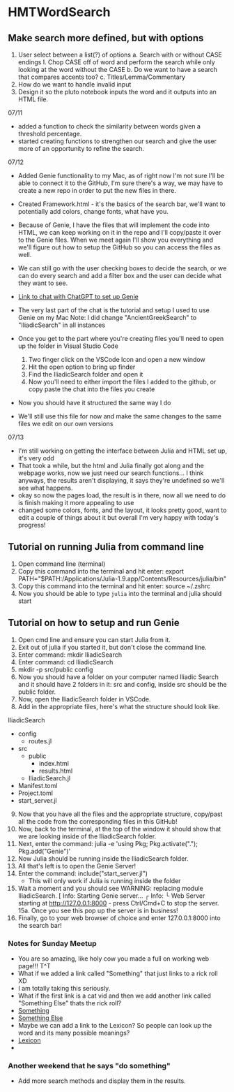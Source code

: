 # HMTWordSearch

## Make search more defined, but with options
1. User select between a list(?) of options
    a. Search with or without CASE endings
        I. Chop CASE off of word and perform the search while only looking at the word without the CASE
    b. Do we want to have a search that compares accents too?
    c. Titles/Lemma/Commentary
2. How do we want to handle invalid input
3. Design it so the pluto notebook inputs the word and it outputs into an HTML file.

07/11
- added a function to check the similarity between words given a threshold percentage.
- started creating functions to strengthen our search and give the user more of an opportunity to refine the search.

07/12
- Added Genie functionality to my Mac, as of right now I'm not sure I'll be able to connect it to the GitHub, I'm sure there's a way, we may have to create a new repo in order to put the new files in there. 
- Created Framework.html - it's the basics of the search bar, we'll want to potentially add colors, change fonts, what have you.
- Because of Genie, I have the files that will implement the code into HTML, we can keep working on it in the repo and I'll copy/paste it over to the Genie files. When we meet again I'll show you everything and we'll figure out how to setup the GitHub so you can access the files as well.
- We can still go with the user checking boxes to decide the search, or we can do every search and add a filter box and the user can decide what they want to see.

- [Link to chat with ChatGPT to set up Genie](https://chatgpt.com/share/44bb1118-f5d7-42be-ba6b-3813b28d85f4)
- The very last part of the chat is the tutorial and setup I used to use Genie on my Mac
    Note: I did change "AncientGreekSearch" to "IliadicSearch" in all instances
- Once you get to the part where you're creating files you'll need to open up the folder in Visual Studio Code
    1. Two finger click on the VSCode Icon and open a new window
    2. Hit the open option to bring up finder
    3. Find the IliadicSearch folder and open it
    4. Now you'll need to either import the files I added to the github, or copy paste the chat into the files you create
- Now you should have it structured the same way I do
- We'll still use this file for now and make the same changes to the same files we edit on our own versions

07/13
- I'm still working on getting the interface between Julia and HTML set up, it's very odd
- That took a while, but the html and Julia finally got along and the webpage works, now we just need our search functions... I think anyways, the results aren't displaying, it says they're undefined so we'll see what happens.
- okay so now the pages load, the result is in there, now all we need to do is finish making it more appealing to use
- changed some colors, fonts, and the layout, it looks pretty good, want to edit a couple of things about it but overall I'm very happy with today's progress!

## Tutorial on running Julia from command line
1. Open command line (terminal)
2. Copy this command into the terminal and hit enter: export PATH="$PATH:/Applications/Julia-1.9.app/Contents/Resources/julia/bin"
3. Copy this command into the terminal and hit enter: source ~/.zshrc
4. Now you should be able to type `julia` into the terminal and julia should start

## Tutorial on how to setup and run Genie
1. Open cmd line and ensure you can start Julia from it. 
2. Exit out of julia if you started it, but don't close the command line.
3. Enter command: mkdir IliadicSearch
4. Enter command: cd IliadicSearch
5. mkdir -p src/public config
6. Now you should have a folder on your computer named Iliadic Search and it should have 2 folders in it: src and config, inside src should be the public folder. 
7. Now, open the IliadicSearch folder in VSCode.
8. Add in the appropriate files, here's what the structure should look like.

IliadicSearch
- config
    - routes.jl
- src
    - public
        - index.html
        - results.html
    - IliadicSearch.jl
- Manifest.toml
- Project.toml
- start_server.jl

9. Now that you have all the files and the appropriate structure, copy/past all the code from the corresponding files in this GitHub!
10. Now, back to the terminal, at the top of the window it should show that we are looking inside of the IliadicSearch folder.
11. Next, enter the command: julia -e 'using Pkg; Pkg.activate("."); Pkg.add("Genie")'
12. Now Julia should be running inside the IliadicSearch folder.
13. All that's left is to open the Genie Server!
14. Enter the command: include("start_server.jl")
    - This will only work if Julia is running inside the folder
15. Wait a moment and you should see WARNING: replacing module IliadicSearch.
    [ Info: Starting Genie server...
    ┌ Info: 
    └ Web Server starting at http://127.0.0.1:8000 - press Ctrl/Cmd+C to stop the server.
15a. Once you see this pop up the server is in business!
16. Finally, go to your web browser of choice and enter 127.0.0.1:8000 into the search bar!


### Notes for Sunday Meetup
- You are so amazing, like holy cow you made a full on working web page!!! T^T
- What if we added a link called "Something" that just links to a rick roll XD
- I am totally taking this seriously.
- What if the first link is a cat vid and then we add another link called "Something Else" thats the rick roll?
- [Something](https://www.youtube.com/watch?v=FEHSMnoHIXQ&pp=ygURY2F0IHZpZGVvcyBmdW5ueSA%3D)
- [Something Else](https://www.youtube.com/watch?v=dQw4w9WgXcQ)
- Maybe we can add a link to the Lexicon? So people can look up the word and its many possible meanings?
- [Lexicon](http://folio2.furman.edu/lsj/index.html)
- 

### Another weekend that he says "do something"
- Add more search methods and display them in the results.
